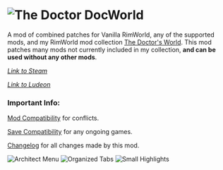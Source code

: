 ![The Doctor](https://i.imgur.com/eJ2Cm9s.png)
DocWorld
========
A mod of combined patches for Vanilla RimWorld, any of the supported mods, and my RimWorld mod collection [The Doctor's World](https://steamcommunity.com/sharedfiles/filedetails/?id=1568763074). This mod patches many mods not currently included in my collection, **and can be used without any other mods**.

_[Link to Steam](https://steamcommunity.com/sharedfiles/filedetails/?id=1568744597)_

_[Link to Ludeon](https://ludeon.com/forums/index.php?topic=47165.msg447416#msg447416)_

### Important Info:
[Mod Compatibility](https://github.com/DrZhivago1/DocWorld/wiki/2.-Mod-Compatibility) for conflicts.

[Save Compatibility](https://github.com/DrZhivago1/DocWorld/wiki/3.-Save-Compatibility) for any ongoing games.

[Changelog](https://github.com/DrZhivago1/DocWorld/wiki/4.-Changelog) for all changes made by this mod.

![Architect Menu](https://i.imgur.com/R8OMzhl.png)
![Organized Tabs](https://i.imgur.com/97oTK59.png)
![Small Highlights](https://i.imgur.com/KLzds94.png)
